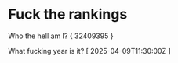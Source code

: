 # Fuck the rankings

Who the hell am I?
{ 32409395 }

What fucking year is it?
[ 2025-04-09T11:30:00Z ]
